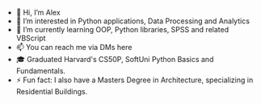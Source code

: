 - 👋 Hi, I’m Alex
- 👀 I’m interested in Python applications, Data Processing and Analytics
- 🌱 I’m currently learning OOP, Python libraries, SPSS and related VBScript
- 📫 You can reach me via DMs here
- 🎓 Graduated Harvard's CS50P, SoftUni Python Basics and Fundamentals.
- ⚡ Fun fact: I also have a Masters Degree in Architecture, specializing in Residential Buildings.

<!---
apkostadinov/apkostadinov is a ✨ special ✨ repository because its `README.md` (this file) appears on your GitHub profile.
You can click the Preview link to take a look at your changes.
--->
